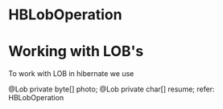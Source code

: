 # HBLobOperation

Working with LOB's
===============
To work with LOB in hibernate we use

@Lob
private byte[] photo;
@Lob
private char[] resume;
refer: HBLobOperation
